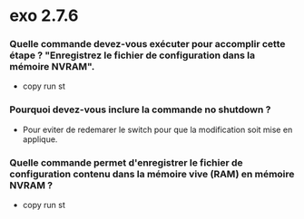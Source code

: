 # exo 2.7.6

### Quelle commande devez-vous exécuter pour accomplir cette étape ? "Enregistrez le fichier de configuration dans la mémoire NVRAM".

- copy run st

### Pourquoi devez-vous inclure la commande no shutdown ?

- Pour eviter de redemarer le switch pour que la modification soit mise en applique.

### Quelle commande permet d'enregistrer le fichier de configuration contenu dans la mémoire vive (RAM) en mémoire NVRAM ?

- copy run st